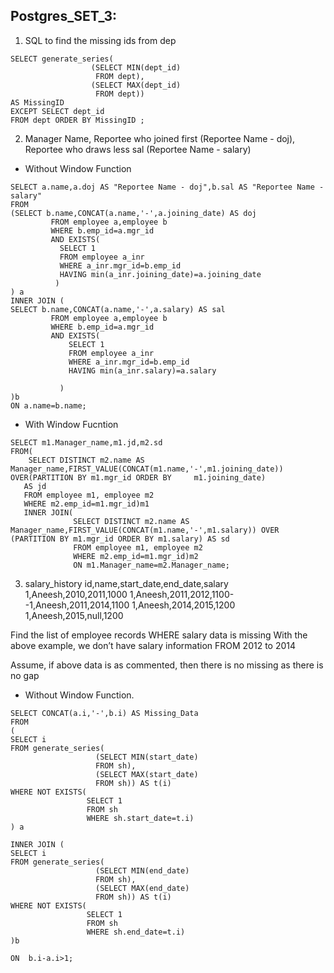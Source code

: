 



## **Postgres_SET_3:**


1. SQL to find the missing ids from dep
```
SELECT generate_series(
                  (SELECT MIN(dept_id) 
                   FROM dept),
                  (SELECT MAX(dept_id) 
                   FROM dept)) 
AS MissingID 
EXCEPT SELECT dept_id 
FROM dept ORDER BY MissingID ;
```





2. Manager Name, Reportee who joined first (Reportee Name - doj), Reportee who draws less sal (Reportee Name - salary)

* Without Window Function
```
SELECT a.name,a.doj AS "Reportee Name - doj",b.sal AS "Reportee Name - salary"
FROM
(SELECT b.name,CONCAT(a.name,'-',a.joining_date) AS doj 
         FROM employee a,employee b
         WHERE b.emp_id=a.mgr_id 
         AND EXISTS(
           SELECT 1
           FROM employee a_inr
           WHERE a_inr.mgr_id=b.emp_id
           HAVING min(a_inr.joining_date)=a.joining_date
          ) 
) a
INNER JOIN (
SELECT b.name,CONCAT(a.name,'-',a.salary) AS sal	
         FROM employee a,employee b
         WHERE b.emp_id=a.mgr_id
         AND EXISTS(
             SELECT 1
             FROM employee a_inr
             WHERE a_inr.mgr_id=b.emp_id
             HAVING min(a_inr.salary)=a.salary
              
           )
)b
ON a.name=b.name;

```
* With Window Fucntion
```
SELECT m1.Manager_name,m1.jd,m2.sd
FROM(
    SELECT DISTINCT m2.name AS Manager_name,FIRST_VALUE(CONCAT(m1.name,'-',m1.joining_date)) OVER(PARTITION BY m1.mgr_id ORDER BY     m1.joining_date) 
   AS jd
   FROM employee m1, employee m2
   WHERE m2.emp_id=m1.mgr_id)m1
   INNER JOIN(
              SELECT DISTINCT m2.name AS Manager_name,FIRST_VALUE(CONCAT(m1.name,'-',m1.salary)) OVER (PARTITION BY m1.mgr_id ORDER BY m1.salary) AS sd 
              FROM employee m1, employee m2
              WHERE m2.emp_id=m1.mgr_id)m2
              ON m1.Manager_name=m2.Manager_name;

```      


3. salary_history
id,name,start_date,end_date,salary
1,Aneesh,2010,2011,1000
1,Aneesh,2011,2012,1100--1,Aneesh,2011,2014,1100
1,Aneesh,2014,2015,1200
1,Aneesh,2015,null,1200

Find the list of employee records WHERE salary data is missing
With the above example, we don’t have salary information FROM 2012 to 2014

Assume, if above data is as commented, then there is no missing as there is no gap

* Without Window Function.

```
SELECT CONCAT(a.i,'-',b.i) AS Missing_Data
FROM
(
SELECT i 
FROM generate_series(
                   (SELECT MIN(start_date) 
                   FROM sh),
                   (SELECT MAX(start_date) 
                   FROM sh)) AS t(i)
WHERE NOT EXISTS(
                 SELECT 1 
                 FROM sh
                 WHERE sh.start_date=t.i)
) a

INNER JOIN (
SELECT i 
FROM generate_series(
                   (SELECT MIN(end_date) 
                   FROM sh),
                   (SELECT MAX(end_date) 
                   FROM sh)) AS t(i)
WHERE NOT EXISTS(
                 SELECT 1 
                 FROM sh
                 WHERE sh.end_date=t.i)
)b

ON  b.i-a.i>1;

```


